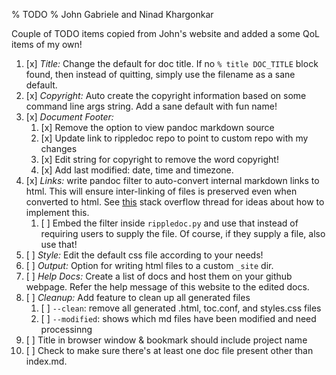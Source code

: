 % TODO
% John Gabriele and Ninad Khargonkar

Couple of TODO items copied from John's website and added a some QoL items of 
my own!

1. [x] *Title:* Change the default for doc title. If no `% title DOC_TITLE` block
   found, then instead of quitting, simply use the filename as a sane default. 
2. [x] *Copyright:* Auto create the copyright information based on some command 
   line args string. Add a sane default with fun name!
3. [x] *Document Footer:* 
   1. [x] Remove the option to view pandoc markdown source 
   2. [x] Update link to rippledoc repo to point to custom repo with my changes
   3. [x] Edit string for copyright to remove the word copyright!
   4. [x] Add last modified: date, time and timezone.
4. [x] *Links:* write pandoc filter to auto-convert internal markdown links
   to html. This will ensure inter-linking of files is preserved even when
   converted to html. See [this](https://stackoverflow.com/q/40993488/9579260)
   stack overflow thread for ideas about how to implement this.
   1. [ ] Embed the filter inside `rippledoc.py` and use that instead of requiring
      users to supply the file. Of course, if they supply a file, also use that!
5. [ ] *Style:* Edit the default css file according to your needs!
6. [ ] *Output:* Option for writing html files to a custom `_site` dir.
7. [ ] *Help Docs:* Create a list of docs and host them on your github webpage.
   Refer the help message of this website to the edited docs.
8. [ ] *Cleanup:* Add feature to clean up all generated files
   1. [ ] `--clean`: remove all generated .html, toc.conf, and styles.css files
   2. [ ] `--modified`: shows which md files have been modified and need processinng
9. [ ] Title in browser window & bookmark should include project name
10. [ ] Check to make sure there's at least one doc file present other than index.md.